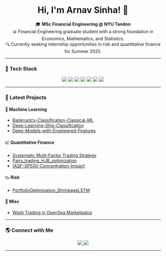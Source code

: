 <h1 align="center">Hi, I'm Arnav Sinha! 👋</h1>

<p align="center">
  🎓 <b>MSc Financial Engineering @ NYU Tandon</b> <br>
  📊 Financial Engineering graduate student with a strong foundation in Economics, Mathematics, and Statistics. <br>
  🔍 Currently seeking internship opportunities in risk and quantitative finance for Summer 2025. <br>
</p>

---

### 🚀 Tech Stack
<p align="center">
  <img src="https://img.shields.io/badge/Python-3776AB?style=for-the-badge&logo=python&logoColor=white"/>
  <img src="https://img.shields.io/badge/R-276DC3?style=for-the-badge&logo=r&logoColor=white"/>
  <img src="https://img.shields.io/badge/SQL-4479A1?style=for-the-badge&logo=postgresql&logoColor=white"/>
  <img src="https://img.shields.io/badge/Tableau-E97627?style=for-the-badge&logo=Tableau&logoColor=white"/>
  <img src="https://img.shields.io/badge/TensorFlow-FF6F00?style=for-the-badge&logo=tensorflow&logoColor=white"/>
  <img src="https://img.shields.io/badge/Scikit_Learn-F7931E?style=for-the-badge&logo=scikit-learn&logoColor=white"/>
  <img src="https://img.shields.io/badge/LaTeX-008080?style=for-the-badge&logo=latex&logoColor=white"/>
</p>

---

### 🚀 Latest Projects  

#### **🧠 Machine Learning**
- [Bankruptcy-Classification-Classical-ML](https://github.com/2002arnavsinha/Bankruptcy-Classification-Classical-ML)  
- [Deep-Learning-Ship-Classification](https://github.com/2002arnavsinha/Deep-Learning-Ship-Classification)
- [Deep-Models-with-Engineered-Features](https://github.com/2002arnavsinha/Deep-Models-with-Engineered-Features) 

#### **📈 Quantitative Finance**
- [Systematic Multi-Factor Trading Strategy](https://github.com/2002arnavsinha/Systematic-Multi-Factor-Trading-Strategy)
- [Pairs_trading_HJB_optimization](https://github.com/2002arnavsinha/pairs_trading_HJB_optimization)
- [IAQF-SP500-Concentration-Impact](https://github.com/2002arnavsinha/IAQF-SP500-Concentration-Impact)

#### **📉 Risk**  
- [PortfolioOptimization_ShrinkageLSTM](https://github.com/2002arnavsinha/PortfolioOptimization_ShrinkageLSTM)

#### **🧮 Misc**  
- [Wash Trading in OpenSea Marketpalce](https://github.com/2002arnavsinha/Quantifying_Wash_Trading)

---

### 🌎 Connect with Me
<p align="center">
  <a href="https://www.linkedin.com/in/arnav-sinha">
    <img src="https://img.shields.io/badge/LinkedIn-0A66C2?style=for-the-badge&logo=linkedin&logoColor=white"/>
  </a>
  <a href="mailto:as19390@nyu.edu">
    <img src="https://img.shields.io/badge/Email-D14836?style=for-the-badge&logo=gmail&logoColor=white"/>
  </a>
</p>

---

